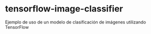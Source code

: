 # tensorflow-image-classifier
Ejemplo de uso de un modelo de clasificación de imágenes utilizando TensorFlow
